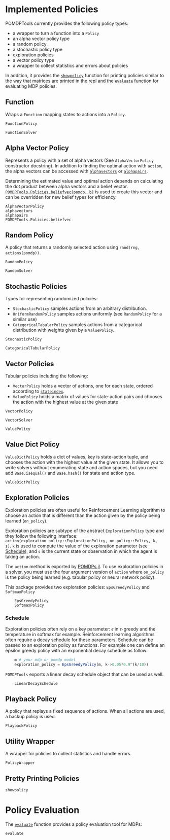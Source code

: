# Implemented Policies

POMDPTools currently provides the following policy types:
- a wrapper to turn a function into a `Policy`
- an alpha vector policy type
- a random policy
- a stochastic policy type
- exploration policies
- a vector policy type
- a wrapper to collect statistics and errors about policies

In addition, it provides the [`showpolicy`](@ref) function for printing policies similar to the way that matrices are printed in the repl and the [`evaluate`](@ref) function for evaluating MDP policies.

## Function 

Wraps a `Function` mapping states to actions into a `Policy`. 

```@docs
FunctionPolicy
```

```@docs
FunctionSolver
```

## Alpha Vector Policy

Represents a policy with a set of alpha vectors (See `AlphaVectorPolicy` constructor docstring). In addition to finding the optimal action with `action`, the alpha vectors can be accessed with [`alphavectors`](@ref) or [`alphapairs`](@ref).

Determining the estimated value and optimal action depends on calculating the dot product between alpha vectors and a belief vector. [`POMDPTools.Policies.beliefvec(pomdp, b)`](@ref) is used to create this vector and can be overridden for new belief types for efficiency.

```@docs
AlphaVectorPolicy
alphavectors
alphapairs
POMDPTools.Policies.beliefvec
``` 

## Random Policy 

A policy that returns a randomly selected action using `rand(rng, actions(pomdp))`.

```@docs
RandomPolicy
``` 

```@docs
RandomSolver
```

## Stochastic Policies 

Types for representing randomized policies:

- `StochasticPolicy` samples actions from an arbitrary distribution.
- `UniformRandomPolicy` samples actions uniformly (see `RandomPolicy` for a similar use)
- `CategoricalTabularPolicy` samples actions from a categorical distribution with weights given by a `ValuePolicy`.

```@docs
StochasticPolicy
```

```@docs
CategoricalTabularPolicy
```

## Vector Policies

Tabular policies including the following:

- `VectorPolicy` holds a vector of actions, one for each state, ordered according to [`stateindex`](@ref).
-  `ValuePolicy` holds a matrix of values for state-action pairs and chooses the action with the highest value at the given state


```@docs
VectorPolicy 
``` 

```@docs
VectorSolver
```

```@docs
ValuePolicy
```

## Value Dict Policy
`ValueDictPolicy` holds a dict of values, key is state-action tuple, and chooses the action with the highest value at the given state. It allows you to write solvers without enumerating state and action spaces, but you need add `Base.isequal()` and `Base.hash()` for state and action type.

```@docs
ValueDictPolicy
```

## Exploration Policies 

Exploration policies are often useful for Reinforcement Learning algorithm to choose an action that is different than the action given by the policy being learned (`on_policy`). 

Exploration policies are subtype of the abstract `ExplorationPolicy` type and they follow the following interface: 
`action(exploration_policy::ExplorationPolicy, on_policy::Policy, k, s)`. `k` is used to compute the value of the exploration parameter (see [Schedule](@ref)), and `s` is the current state or observation in which the agent is taking an action.

The `action` method is exported by [POMDPs.jl](https://github.com/JuliaPOMDP/POMDPs.jl). 
To use exploration policies in a solver, you must use the four argument version of `action` where `on_policy` is the policy being learned (e.g. tabular policy or neural network policy).

This package provides two exploration policies: `EpsGreedyPolicy` and `SoftmaxPolicy`

```@docs 
    EpsGreedyPolicy
    SoftmaxPolicy
```

### Schedule

Exploration policies often rely on a key parameter: $\epsilon$ in $\epsilon$-greedy and the temperature in softmax for example. 
Reinforcement learning algorithms often require a decay schedule for these parameters. 
Schedule can be passed to an exploration policy as functions. For example one can define an epsilon greedy policy with an exponential decay schedule as follow: 
```julia 
    m # your mdp or pomdp model
    exploration_policy = EpsGreedyPolicy(m, k->0.05*0.9^(k/10))
```

`POMDPTools` exports a linear decay schedule object that can be used as well.  

```@docs 
    LinearDecaySchedule 
```

## Playback Policy

A policy that replays a fixed sequence of actions. When all actions are used, a backup policy is used.

```@docs
PlaybackPolicy
```

## Utility Wrapper

A wrapper for policies to collect statistics and handle errors.

```@docs
PolicyWrapper
```

## Pretty Printing Policies

```@docs
showpolicy
```

# Policy Evaluation

The [`evaluate`](@ref) function provides a policy evaluation tool for MDPs:

```@docs
evaluate
```
